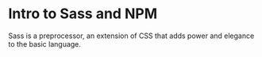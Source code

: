 # Intro to Sass and NPM

Sass is a preprocessor, an extension of CSS that adds power and elegance to the basic language.
